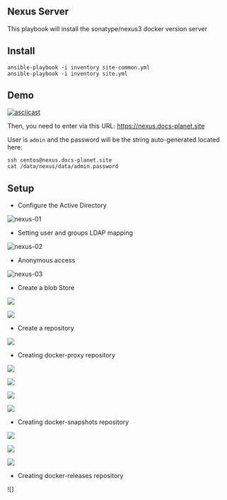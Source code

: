 ## Nexus Server

This playbook will install the sonatype/nexus3 docker version server

## Install

```
ansible-playbook -i inventory site-common.yml
ansible-playbook -i inventory site.yml
```

## Demo

[![asciicast](https://asciinema.org/a/a0vgjZ4IwWiD2W6jR5et1MRDg.svg)](https://asciinema.org/a/a0vgjZ4IwWiD2W6jR5et1MRDg)

Then, you need to enter via this URL: https://nexus.docs-planet.site

User is `admin` and the password will be the string auto-generated located here:
```
ssh centos@nexus.docs-planet.site
cat /data/nexus/data/admin.password
```

## Setup 


* Configure the Active Directory

![nexus-01](https://i.imgur.com/aNNJsWA.png)

* Setting user and groups LDAP mapping

![nexus-02](https://i.imgur.com/2UKPScf.png)

* Anonymous access

![nexus-03](https://i.imgur.com/Glm3avO.png)

* Create a blob Store

![](https://i.imgur.com/V757r7J.png)

![](https://i.imgur.com/y4VWn16.png)

* Create a repository

![](https://i.imgur.com/pe2zkZK.png)

* Creating docker-proxy repository

![](https://i.imgur.com/bWSpHa4.png)

![](https://i.imgur.com/2QThCQG.png)

![](https://i.imgur.com/YSzur3Q.png)

![](https://i.imgur.com/aU18T3a.png)

* Creating docker-snapshots repository

![](https://i.imgur.com/Zq4fla3.png)

![](https://i.imgur.com/oP8nJGk.png) 

![](https://i.imgur.com/4bHkou2.png)

* Creating docker-releases repository

![] 
